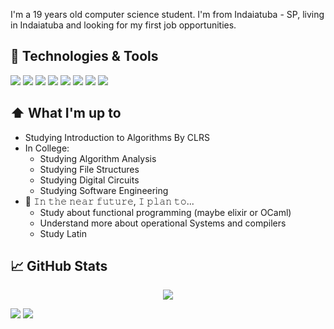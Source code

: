 
I'm a 19 years old computer science student. I'm from Indaiatuba - SP, living in Indaiatuba and looking for my first job opportunities.

## 🔧 Technologies & Tools
![](https://img.shields.io/badge/HTML-239120?style=for-the-badge&logo=html5&logoColor=white)
![](https://img.shields.io/badge/CSS-239120?&style=for-the-badge&logo=css3&logoColor=white)
![](https://img.shields.io/badge/JavaScript-F7DF1E?style=for-the-badge&logo=javascript&logoColor=black)
![](https://img.shields.io/badge/TypeScript-007ACC?style=for-the-badge&logo=typescript&logoColor=white)
![](https://img.shields.io/badge/Java-ED8B00?style=for-the-badge&logo=java&logoColor=white)
![](https://img.shields.io/badge/Angular-DD0031?style=for-the-badge&logo=angular&logoColor=white)
![](https://img.shields.io/badge/PostgreSQL-316192?style=for-the-badge&logo=postgresql&logoColor=white)
![](https://img.shields.io/badge/C-00599C?style=for-the-badge&logo=c&logoColor=white)


## ⬆ What I'm up to
- Studying Introduction to Algorithms By CLRS
- In College:
  - Studying Algorithm Analysis
  - Studying File Structures
  - Studying Digital Circuits
  - Studying Software Engineering
- 🎯 𝙸𝚗 𝚝𝚑𝚎 𝚗𝚎𝚊𝚛 𝚏𝚞𝚝𝚞𝚛𝚎, 𝙸 𝚙𝚕𝚊𝚗 𝚝𝚘...
  - Study about functional programming (maybe elixir or OCaml)
  - Understand more about operational Systems and compilers
  - Study Latin

## &#x1f4c8; GitHub Stats

<p align="center">
  <a href="https://github.com/anuraghazra/github-readme-stats">
    <img src="https://github-readme-stats.vercel.app/api/top-langs/?username=gf-teixeira&hide=Roff,Makefile&show_icons=true&hide_title=true&theme=tokyonight&layout=compact&hide_border=true&border_radius=15&langs_count=10&exclude_repo=play-brain"/>
  </a>
</p>

<a href="gfteixeira@protonmail.com"><img src="https://img.shields.io/badge/ProtonMail-8B89CC?style=for-the-badge&logo=protonmail&logoColor=white"></a>
<a href="https://www.linkedin.com/in/gf-teixeira//"><img src="https://img.shields.io/badge/LinkedIn-0077B5?style=for-the-badge&logo=linkedin&logoColor=white"/></a>
<br>



